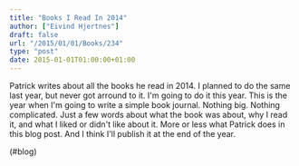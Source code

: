 ```yaml
---
title: "Books I Read In 2014"
author: ["Eivind Hjertnes"]
draft: false
url: "/2015/01/01/Books/234"
type: "post"
date: 2015-01-01T01:00:00+01:00
---
```


Patrick writes about all the books he read in 2014. I planned to do the
same last year, but never got arround to it. I'm going to do it this
year. This is the year when I'm going to write a simple book journal.
Nothing big. Nothing complicated. Just a few words about what the book
was about, why I read it, and what I liked or didn't like about it. More
or less what Patrick does in this blog post. And I think I'll publish it
at the end of the year.

(#blog)
